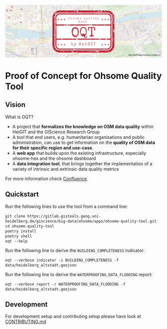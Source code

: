 ![oqt_header](logo/oqt_header.png)

# Proof of Concept for Ohsome Quality Tool

## Vision
What is OQT?
* A project that **formalizes the knowledge on OSM data quality** within HeiGIT and the GIScience Research Group
* A tool that end users, e.g. humanitarian organisations and public administration, can use to get information on the **quality of OSM data for their specific region and use-case**.
* A **web app** that builds upon the existing infrastructure, especially ohsome-hex and the ohsome dashboard
* A **data integration tool**, that brings together the implementation of a variety of intrinsic and extrinsic data quality metrics

For more information check [Confluence](https://confluence.gistools.geog.uni-heidelberg.de/display/oshdb/The+ohsome+Quality+Tool).

## Quickstart
Run the following lines to use the tool from a command line:
```
git clone https://gitlab.gistools.geog.uni-heidelberg.de/giscience/big-data/ohsome/apps/ohsome-quality-tool.git
cd ohsome-quality-tool
poetry install
poetry shell
oqt --help
```

Run the following line to derive the `BUILDING_COMPLETENESS` indicator:
```
oqt --verbose indicator -i BUILDING_COMPLETENESS -f data/heidelberg_altstadt.geojson 
```

Run the following line to derive the `WATERPROOFING_DATA_FLOODING` report:
```
oqt --verbose report -r WATERPROOFING_DATA_FLOODING -f data/heidelberg_altstadt.geojson
```

## Development
For development setup and contributing setup please have look at [CONTRIBUTING.md](CONTRIBUTING.md)

